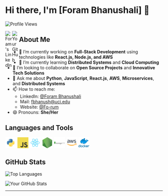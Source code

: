 # Hi there, I'm [Foram Bhanushali] 👋

![Profile Views](https://komarev.com/ghpvc/?username=Fo-rum&label=Views&color=blue&style=plastic)

<a href="https://www.linkedin.com/in/foram-bhanushali21/">
  <img align="left" alt="Foram's LinkedIn" width="22px" src="https://cdn.jsdelivr.net/npm/simple-icons@v3/icons/linkedin.svg" />
</a>
<a href="https://github.com/Fo-rum">
  <img align="left" alt="Your GitHub" width="22px" src="https://cdn.jsdelivr.net/npm/simple-icons@v3/icons/github.svg" />
</a>

## About Me

- 🔭 I’m currently working on **Full-Stack Development** using technologies like **React.js, Node.js, and AWS**
- 🌱 I’m currently learning **Distributed Systems** and **Cloud Computing**
- 👯 I’m looking to collaborate on **Open Source Projects** and **Innovative Tech Solutions**
- 💬 Ask me about **Python**, **JavaScript**, **React.js**, **AWS**, **Microservices**, and **Distributed Systems**
- 📫 How to reach me:
  - LinkedIn: [@Foram Bhanushali](https://www.linkedin.com/in/foram-bhanushali21/)
  - Mail: [fbhanush@uci.edu](mailto:fbhanush@uci.edu)
  - Website: [@Fo-rum](https://github.com/Fo-rum)
- 😄 Pronouns: **She/Her**

## Languages and Tools

<code><img height="35" src="https://raw.githubusercontent.com/github/explore/80688e429a7d4ef2fca1e82350fe8e3517d3494d/topics/python/python.png"></code>
<code><img height="35" src="https://raw.githubusercontent.com/github/explore/80688e429a7d4ef2fca1e82350fe8e3517d3494d/topics/javascript/javascript.png"></code>
<code><img height="35" src="https://raw.githubusercontent.com/github/explore/80688e429a7d4ef2fca1e82350fe8e3517d3494d/topics/react/react.png"></code>
<code><img height="35" src="https://raw.githubusercontent.com/github/explore/80688e429a7d4ef2fca1e82350fe8e3517d3494d/topics/nodejs/nodejs.png"></code>
<code><img height="35" src="https://raw.githubusercontent.com/github/explore/80688e429a7d4ef2fca1e82350fe8e3517d3494d/topics/mongodb/mongodb.png"></code>
<code><img height="35" src="https://raw.githubusercontent.com/github/explore/80688e429a7d4ef2fca1e82350fe8e3517d3494d/topics/aws/aws.png"></code>
<code><img height="35" src="https://raw.githubusercontent.com/github/explore/80688e429a7d4ef2fca1e82350fe8e3517d3494d/topics/docker/docker.png"></code>

## GitHub Stats

![Top Languages](https://github-readme-stats.vercel.app/api/top-langs/?username=Fo-rum&theme=dark&hide_langs_below=1)

![Your GitHub Stats](https://github-readme-stats.vercel.app/api?username=Fo-rum&show_icons=true&theme=dark&line_height=27)


---

